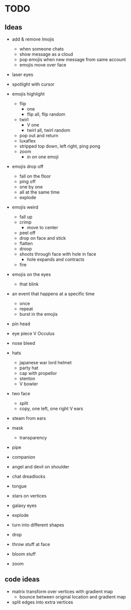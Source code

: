 # TODO
## Ideas
- add & remove Imojis
    - when someone chats
    - show message as a cloud
    - pop emojis when new message from same account
    - emojis move over face

- laser eyes
- spotlight with cursor
- emojis highlight
    - flip
        - one
        - flip all, flip random
    - twirl
        - V one
        - twirl all, twirl random
    - pop out and return
    - luxaflex
    - stripped top down, left right, ping pong
    - zoom
        - in on one emoji

- emojis drop off
    - fall on the floor
    - ping off
    - one by one
    - all at the same time
    - explode

- emojis weird
    - fall up
    - crimp
        - move to center
    - peel off
    - drop on face and stick
    - flatten
    - droop
    - shoots through face with hole in face
        - hole expands and contracts
    - fire

- emojis on the eyes
    - that blink
    
- an event that happens at a specific time
    - once
    - repeat
    - burst in the emojis

- pin head
- eye piece
    V Occulus
- nose bleed
- hats
    - japanese war lord helmet
    - party hat
    - cap with propellor
    - stenton
    - V bowler
- two face
    - split
    - copy, one left, one right
V ears
- steam from ears
- mask
    - transparency
- pipe
- companion
- angel and devil on shoulder
- chat dreadlocks
- tongue
- stars on vertices
- galaxy eyes
- explode
- turn into different shapes
- drop
- throw stuff at face
- bloom stuff
- zoom

## code ideas
- matrix transform over vertices with gradient map
    - bounce between original location and gradient map
- split edges into extra vertices
